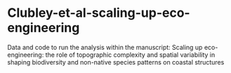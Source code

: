 # Clubley-et-al-scaling-up-eco-engineering
Data and code to run the analysis within the manuscript: Scaling up eco-engineering: the role of topographic complexity and spatial variability in shaping biodiversity and non-native species patterns on coastal structures
